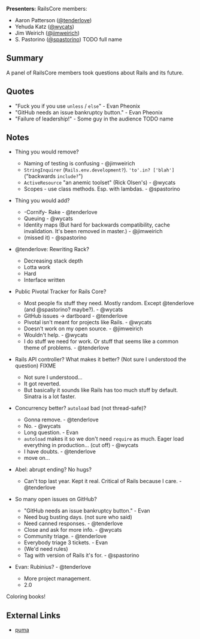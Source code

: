**Presenters:** RailsCore members:

* Aaron Patterson ([@tenderlove](http://twitter.com/tenderlove))
* Yehuda Katz ([@wycats](http://twitter.co/wycats))
* Jim Weirich ([@jimweirich](http://twitter.com/jimweirich))
* S. Pastorino ([@spastorino](http://twitter.com/spastorino)) TODO full name

## Summary

A panel of RailsCore members took questions about Rails and its future.

## Quotes

* "Fuck you if you use `unless` / `else`" - Evan Pheonix
* "GitHub needs an issue bankruptcy button." - Evan Pheonix
* "Failure of leadership!" - Some guy in the audience TODO name

## Notes

* Thing you would remove?
    * Naming of testing is confusing - @jimweirich
    * `StringInquirer` (`Rails.env.development?`).  `'to'.in? ['blah']` ("backwards `include?`")
    * `ActiveResource` "an anemic toolset" (Rick Olsen's) - @wycats
    * Scopes - use class methods.  Esp. with lambdas. - @spastorino
* Thing you would add?
    * -Cornify- Rake - @tenderlove
    * Queuing - @wycats
    * Identity maps (But hard for backwards compatibility, cache invalidation.  It's been removed in master.) - @jimweirich
    * (missed it) - @spastorino

* @tenderlove: Rewriting Rack?
    * Decreasing stack depth
    * Lotta work
    * Hard
    * Interface written

* Public Pivotal Tracker for Rails Core?
    * Most people fix stuff they need.  Mostly random.  Except @tenderlove (and @spastorino? maybe?).  - @wycats
    * GitHub issues -> dartboard - @tenderlove
    * Pivotal isn't meant for projects like Rails.  - @wycats
    * Doesn't work on my open source.  - @jimweirich
    * Wouldn't help.  - @wycats
    * I do stuff we need for work.  Or stuff that seems like a common theme of problems.  - @tenderlove
* Rails API controller?  What makes it better?  (Not sure I understood the question) FIXME
    * Not sure I understood...
    * It got reverted.
    * But basically it sounds like Rails has too much stuff by default.  Sinatra is a lot faster.
* Concurrency better?  `autoload` bad (not thread-safe)?
    * Gonna remove.  - @tenderlove
    * No. - @wycats
    * Long question.  - Evan
    * `autoload` makes it so we don't need `require` as much. Eager load everything in production... (cut off) - @wycats
    * I have doubts.  - @tenderlove
    * move on...
* Abel: abrupt ending?  No hugs?
    * Can't top last year.  Kept it real.  Critical of Rails because I care. - @tenderlove
* So many open issues on GitHub?
    * "GitHub needs an issue bankruptcy button." - Evan
    * Need bug busting days. (not sure who said)
    * Need canned responses.  - @tenderlove
    * Close and ask for more info.  - @wycats
    * Community triage.  - @tenderlove
    * Everybody triage 3 tickets.  - Evan
    * (We'd need rules)
    * Tag with version of Rails it's for. - @spastorino
* Evan: Rubinius? - @tenderlove
    * More project management.
    * 2.0

Coloring books!

## External Links

* [puma](http://rubygems.org/gems/puma)
